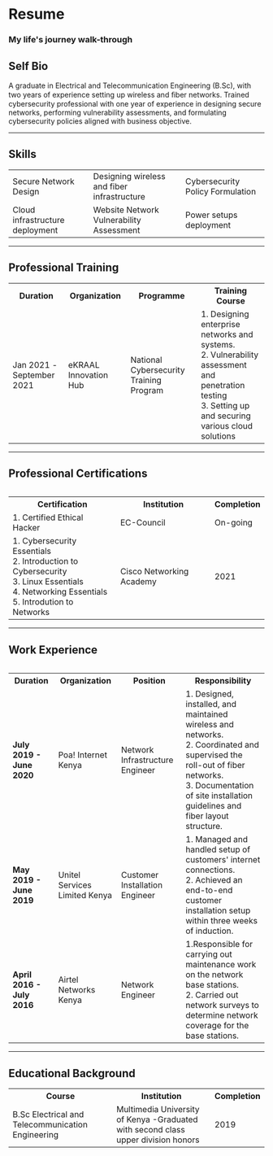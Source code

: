 # Resume
### My life's journey walk-through 

<!--Introduction Section-->
<h2>Self Bio</h2>
  <p>
    A graduate in Electrical and Telecommunication Engineering (B.Sc), with two years of experience setting up wireless and ﬁber networks. Trained cybersecurity       professional with one year of experience in designing secure networks, performing vulnerability assessments, and formulating cybersecurity policies aligned       with business objective.
  <p>
  <hr>
  
 <!--Skills Set Section--> 
 <h2>Skills</h2> 
  <table>
    <tr>
      <td>Secure Network Design</td>
      <td>Designing wireless and fiber infrastructure</td>
      <td>Cybersecurity Policy Formulation </td>
    </tr>
    <tr>
      <td>Cloud infrastructure deployment</td>
      <td>Website Network Vulnerability Assessment</td>
      <td>Power setups deployment</td>
    </tr>
  </table>
  <hr>
  
 <!-- Professional Training Section-->
 <h2>Professional Training</h2>
 <table>
    <tr>
      <th>Duration</th>
      <th>Organization</th>
      <th>Programme</th>
      <th>Training Course</th>
    </tr>
    <tr>
      <td>Jan 2021 -September 2021</td>
      <td>eKRAAL Innovation Hub</td>
      <td>National Cybersecurity Training Program</td>
      <td> 
      1. Designing enterprise networks and systems.<br>
      2. Vulnerability assessment and penetration testing<br>
      3. Setting up and securing various cloud solutions<br>
      </td>
    </tr>      
  <table>
  <hr>
    
 <!-- Professional Certifications Section-->
 <h2>Professional Certifications</h2>
 <table>
    <tr>
      <th>Certification</th>
      <th>Institution</th>
      <th>Completion</th>     
    </tr> 
   <tr>
      <td>1. Certified Ethical Hacker</td>
      <td>EC-Council</td>
      <td>On-going</td>     
    </tr>
   <tr>
      <td>
        1. Cybersecurity Essentials <br>
        2. Introduction to Cybersecurity <br>
        3. Linux Essentials <br>
        4. Networking Essentials <br>
        5. Introdution to Networks <br>
        </td>
      <td>Cisco Networking Academy</td>
      <td>2021</td>     
    </tr>
  <table>
  <hr>
 
 <!-- Work Experience Section --> 
 <h2>Work Experience</h2>
 <table>
    <tr>
      <th>Duration</th>
      <th>Organization</th>
      <th>Position</th>
      <th>Responsibility</th>
    </tr>
    <tr>
      <td><b>July 2019 - June 2020</b></td>
      <td>Poa! Internet Kenya</td>
      <td>Network Infrastructure Engineer</td>
      <td> 
      1. Designed, installed, and maintained wireless and networks.<br>
      2. Coordinated and supervised the roll-out of fiber networks.<br>
      3. Documentation of site installation guidelines and fiber layout structure.
      </td>
    </tr>
    <tr>
      <td><b>May 2019 - June 2019</b></td>
      <td>Unitel Services Limited Kenya</td>
      <td>Customer Installation Engineer</td>
      <td> 
      1. Managed and handled setup of customers' internet connections.<br>
      2. Achieved an end-to-end customer installation setup within three weeks of induction.      
      </td>
    </tr>
    <tr>
      <td><b>April 2016 - July 2016</b></td>
      <td>Airtel Networks Kenya</td>
      <td>Network Engineer</td>
      <td> 
      1.Responsible for carrying out maintenance work on the network base stations.<br>
      2. Carried out network surveys to determine network coverage for the base stations.
      </td>
    </tr>
    </table>
    <hr>
    
  <!-- Educational Background -->
  <h2>Educational Background</h2>
    <table>
    <tr>
      <th>Course</th> 
      <th>Institution</th>
      <th>Completion</th>      
    </tr>
    <tr>
      <td>B.Sc Electrical and Telecommunication Engineering</td> 
      <td>Multimedia University of Kenya -Graduated with second class upper division honors</td>
      <td>2019</td>      
    </tr>
    </table>
    
<!--     <div align="center">
    <p>Without committment, you'll never start.<br>
      Without consitence, you'll never finish. </p>
    </div> -->
    
